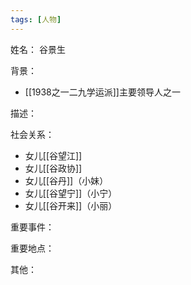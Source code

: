 ```yaml
---
tags: [人物]
---
```


姓名：
谷景生

背景：
- [[1938之一二九学运派]]主要领导人之一

描述：

社会关系：
- 女儿[[谷望江]]
- 女儿[[谷政协]]
- 女儿[[谷丹]]（小妹）
- 女儿[[谷望宁]]（小宁）
- 女儿[[谷开来]]（小丽）

重要事件：

重要地点：

其他：
